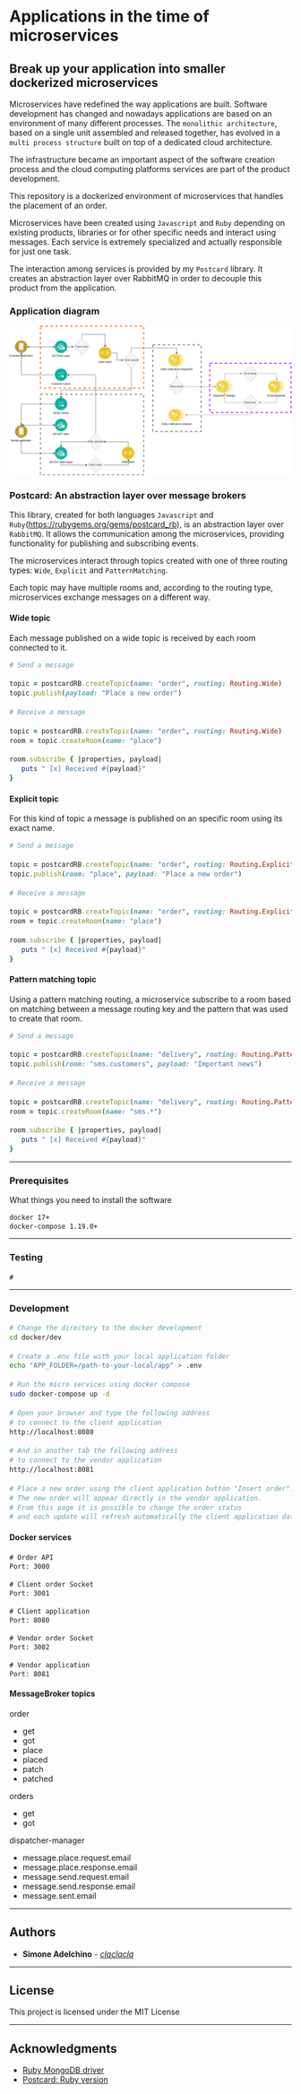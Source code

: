 # Applications in the time of microservices

## Break up your application into smaller dockerized microservices

Microservices have redefined the way applications are built. Software development has changed and nowadays applications are based on an environment of many different processes. The `monolithic architecture`, based on a single unit assembled and released together, has evolved in a `multi process structure` built on top of a dedicated cloud architecture.

The infrastructure became an important aspect of the software creation process and the cloud computing platforms services are part of the product development.

This repository is a dockerized environment of microservices that handles the placement of an order.

Microservices have been created using `Javascript` and `Ruby` depending on existing products, libraries or for other specific needs and interact using messages.
Each service is extremely specialized and actually responsible for just one task.

The interaction among services is provided by my `Postcard` library. It creates an abstraction layer over RabbitMQ in order to decouple this product from the application.

### Application diagram

![Application diagram](assets/Application-in-the-time-of-microservices.png?raw=true "Application diagram")

### Postcard: An abstraction layer over message brokers

This library, created for both languages `Javascript` and `Ruby`(https://rubygems.org/gems/postcard_rb), is an abstraction layer over `RabbitMQ`. 
It allows the communication among the microservices, providing functionality for publishing and subscribing events.

The microservices interact through topics created with one of three routing types: `Wide`, `Explicit` and `PatternMatching`. 

Each topic may have multiple rooms and, according to the routing type, microservices exchange messages on a different way.

#### Wide topic

Each message published on a wide topic is received by each room connected to it.

```ruby
# Send a message

topic = postcardRB.createTopic(name: "order", routing: Routing.Wide)
topic.publish(payload: "Place a new order")

# Receive a message

topic = postcardRB.createTopic(name: "order", routing: Routing.Wide)
room = topic.createRoom(name: "place")

room.subscribe { |properties, payload|
   puts " [x] Received #{payload}"
}

```

#### Explicit topic

For this kind of topic a message is published on an specific room using its exact name.
 
```ruby
# Send a message

topic = postcardRB.createTopic(name: "order", routing: Routing.Explicit)
topic.publish(room: "place", payload: "Place a new order")

# Receive a message

topic = postcardRB.createTopic(name: "order", routing: Routing.Explicit)
room = topic.createRoom(name: "place")

room.subscribe { |properties, payload|
   puts " [x] Received #{payload}"
}

```

#### Pattern matching topic

Using a pattern matching routing, a microservice subscribe to a room based on matching between a message routing key and the pattern that was used to create that room.

```ruby
# Send a message

topic = postcardRB.createTopic(name: "delivery", routing: Routing.PatternMatching)
topic.publish(room: "sms.customers", payload: "Important news")

# Receive a message

topic = postcardRB.createTopic(name: "delivery", routing: Routing.PatternMatching)
room = topic.createRoom(name: "sms.*")

room.subscribe { |properties, payload|
   puts " [x] Received #{payload}"
}

```

--------------------------------------------------------------------------------

### Prerequisites

What things you need to install the software

```
docker 17+
docker-compose 1.19.0+

```

--------------------------------------------------------------------------------

### Testing

```
#

```

--------------------------------------------------------------------------------

### Development

```bash
# Change the directory to the docker development 
cd docker/dev

# Create a .env file with your local application folder
echo "APP_FOLDER=/path-to-your-local/app" > .env 

# Run the micro services using docker compose
sudo docker-compose up -d

# Open your browser and type the following address
# to connect to the client application
http://localhost:8080

# And in another tab the following address
# to connect to the vendor application
http://localhost:8081

# Place a new order using the client application button "Insert order".
# The new order will appear directly in the vendor application.
# From this page it is possible to change the order status
# and each update will refresh automatically the client application data.

```

#### Docker services

```
# Order API
Port: 3000

# Client order Socket
Port: 3001

# Client application
Port: 8080

# Vendor order Socket
Port: 3002

# Vendor application
Port: 8081

```

#### MessageBroker topics

order

* get
* got
* place
* placed
* patch
* patched

orders

* get
* got

dispatcher-manager

* message.place.request.email
* message.place.response.email
* message.send.request.email
* message.send.response.email
* message.sent.email

--------------------------------------------------------------------------------

## Authors

- **Simone Adelchino** - [_claclacla_](https://twitter.com/_claclacla_)

--------------------------------------------------------------------------------

## License

This project is licensed under the MIT License

--------------------------------------------------------------------------------

## Acknowledgments

- [Ruby MongoDB driver](https://docs.mongodb.com/ruby-driver/master/ruby-driver-tutorials/)
- [Postcard: Ruby version](https://rubygems.org/gems/postcard_rb)